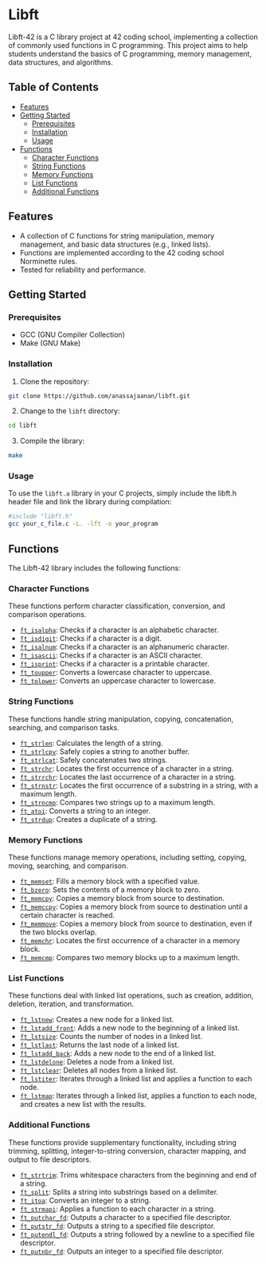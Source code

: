 # Libft

Libft-42 is a C library project at 42 coding school, implementing a collection of commonly used functions in C programming. This project aims to help students understand the basics of C programming, memory management, data structures, and algorithms.

## Table of Contents

- [Features](#features)
- [Getting Started](#getting-started)
  - [Prerequisites](#prerequisites)
  - [Installation](#installation)
  - [Usage](#usage)
- [Functions](#functions)
  - [Character Functions](#character-functions)
  - [String Functions](#string-functions)
  - [Memory Functions](#memory-functions)
  - [List Functions](#list-functions)
  - [Additional Functions](#additional-functions)

## Features

- A collection of C functions for string manipulation, memory management, and basic data structures (e.g., linked lists).
- Functions are implemented according to the 42 coding school Norminette rules.
- Tested for reliability and performance.

## Getting Started

### Prerequisites

- GCC (GNU Compiler Collection)
- Make (GNU Make)

### Installation

1. Clone the repository:

```bash
git clone https://github.com/anassajaanan/libft.git
```

2. Change to the `libft` directory:

```bash
cd libft
```

3. Compile the library:
```bash
make
```
### Usage
To use the `libft.a` library in your C projects, simply include the libft.h header file and link the library during compilation:
```bash
#include "libft.h"
gcc your_c_file.c -L. -lft -o your_program
```

## Functions

The Libft-42 library includes the following functions:
### Character Functions

These functions perform character classification, conversion, and comparison operations.

* [`ft_isalpha`](https://github.com/anassajaanan/libft/blob/main/ft_isalpha.c): Checks if a character is an alphabetic character.
* [`ft_isdigit`](https://github.com/anassajaanan/libft/blob/main/ft_isdigit.c): Checks if a character is a digit.
* [`ft_isalnum`](https://github.com/anassajaanan/libft/blob/main/ft_isalnum.c): Checks if a character is an alphanumeric character.
* [`ft_isascii`](https://github.com/anassajaanan/libft/blob/main/ft_isascii.c): Checks if a character is an ASCII character.
* [`ft_isprint`](https://github.com/anassajaanan/libft/blob/main/ft_isprint.c): Checks if a character is a printable character.
* [`ft_toupper`](https://github.com/anassajaanan/libft/blob/main/ft_toupper.c): Converts a lowercase character to uppercase.
* [`ft_tolower`](https://github.com/anassajaanan/libft/blob/main/ft_tolower.c): Converts an uppercase character to lowercase.

### String Functions

These functions handle string manipulation, copying, concatenation, searching, and comparison tasks.

* [`ft_strlen`](https://github.com/anassajaanan/libft/blob/main/ft_strlen.c): Calculates the length of a string.
* [`ft_strlcpy`](https://github.com/anassajaanan/libft/blob/main/ft_strlcpy.c): Safely copies a string to another buffer.
* [`ft_strlcat`](https://github.com/anassajaanan/libft/blob/main/ft_strlcat.c): Safely concatenates two strings.
* [`ft_strchr`](https://github.com/anassajaanan/libft/blob/main/ft_strchr.c): Locates the first occurrence of a character in a string.
* [`ft_strrchr`](https://github.com/anassajaanan/libft/blob/main/ft_strrchr.c): Locates the last occurrence of a character in a string.
* [`ft_strnstr`](https://github.com/anassajaanan/libft/blob/main/ft_strnstr.c): Locates the first occurrence of a substring in a string, with a maximum length.
* [`ft_strncmp`](https://github.com/anassajaanan/libft/blob/main/ft_strncmp.c): Compares two strings up to a maximum length.
* [`ft_atoi`](https://github.com/anassajaanan/libft/blob/main/ft_atoi.c): Converts a string to an integer.
* [`ft_strdup`](https://github.com/anassajaanan/libft/blob/main/ft_strdup.c): Creates a duplicate of a string.

### Memory Functions

These functions manage memory operations, including setting, copying, moving, searching, and comparison.

* [`ft_memset`](https://github.com/anassajaanan/libft/blob/main/ft_memset.c): Fills a memory block with a specified value.
* [`ft_bzero`](https://github.com/anassajaanan/libft/blob/main/ft_bzero.c): Sets the contents of a memory block to zero.
* [`ft_memcpy`](https://github.com/anassajaanan/libft/blob/main/ft_memcpy.c): Copies a memory block from source to destination.
* [`ft_memccpy`](https://github.com/anassajaanan/libft/blob/main/ft_memccpy.c): Copies a memory block from source to destination until a certain character is reached.
* [`ft_memmove`](https://github.com/anassajaanan/libft/blob/main/ft_memmove.c): Copies a memory block from source to destination, even if the two blocks overlap.
* [`ft_memchr`](https://github.com/anassajaanan/libft/blob/main/ft_memchr.c): Locates the first occurrence of a character in a memory block.
* [`ft_memcmp`](https://github.com/anassajaanan/libft/blob/main/ft_memcmp.c): Compares two memory blocks up to a maximum length.

### List Functions

These functions deal with linked list operations, such as creation, addition, deletion, iteration, and transformation.

* [`ft_lstnew`](https://github.com/anassajaanan/libft/blob/main/ft_lstnew.c): Creates a new node for a linked list.
* [`ft_lstadd_front`](https://github.com/anassajaanan/libft/blob/main/ft_lstadd_front.c): Adds a new node to the beginning of a linked list.
* [`ft_lstsize`](https://github.com/anassajaanan/libft/blob/main/ft_lstsize.c): Counts the number of nodes in a linked list.
* [`ft_lstlast`](https://github.com/anassajaanan/libft/blob/main/ft_lstlast.c): Returns the last node of a linked list.
* [`ft_lstadd_back`](https://github.com/anassajaanan/libft/blob/main/ft_lstadd_back.c): Adds a new node to the end of a linked list.
* [`ft_lstdelone`](https://github.com/anassajaanan/libft/blob/main/ft_lstdelone.c): Deletes a node from a linked list.
* [`ft_lstclear`](https://github.com/anassajaanan/libft/blob/main/ft_lstclear.c): Deletes all nodes from a linked list.
* [`ft_lstiter`](https://github.com/anassajaanan/libft/blob/main/ft_lstiter.c): Iterates through a linked list and applies a function to each node.
* [`ft_lstmap`](https://github.com/anassajaanan/libft/blob/main/ft_lstmap.c): Iterates through a linked list, applies a function to each node, and creates a new list with the results.

### Additional Functions

These functions provide supplementary functionality, including string trimming, splitting, integer-to-string conversion, character mapping, and output to file descriptors.

* [`ft_strtrim`](https://github.com/anassajaanan/libft/blob/main/ft_strtrim.c): Trims whitespace characters from the beginning and end of a string.
* [`ft_split`](https://github.com/anassajaanan/libft/blob/main/ft_split.c): Splits a string into substrings based on a delimiter.
* [`ft_itoa`](https://github.com/anassajaanan/libft/blob/main/ft_itoa.c): Converts an integer to a string.
* [`ft_strmapi`](https://github.com/anassajaanan/libft/blob/main/ft_strmapi.c): Applies a function to each character in a string.
* [`ft_putchar_fd`](https://github.com/anassajaanan/libft/blob/main/ft_putchar_fd.c): Outputs a character to a specified file descriptor.
* [`ft_putstr_fd`](https://github.com/anassajaanan/libft/blob/main/ft_putstr_fd.c): Outputs a string to a specified file descriptor.
* [`ft_putendl_fd`](https://github.com/anassajaanan/libft/blob/main/ft_putendl_fd.c): Outputs a string followed by a newline to a specified file descriptor.
* [`ft_putnbr_fd`](https://github.com/anassajaanan/libft/blob/main/ft_putnbr_fd.c): Outputs an integer to a specified file descriptor.

